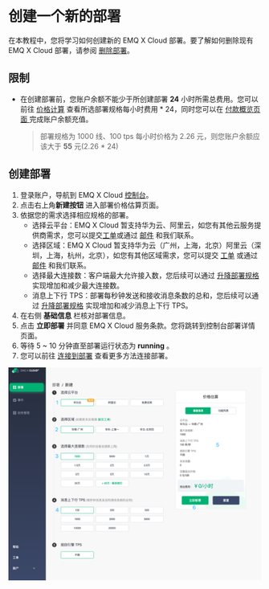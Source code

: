 # 创建一个新的部署
在本教程中，您将学习如何创建新的 EMQ X Cloud 部署。要了解如何删除现有 EMQ X Cloud 部署，请参阅 [删除部署](./delete_deployment.md)。



## 限制

* 在创建部署前，您账户余额不能少于所创建部署 **24** 小时所需总费用。您可以前往 [价格计算]() 查看所选部署规格每小时费用 * 24，同时您可以在 [付款概览页面 ](https://cloud.emqx.io/console/billing/overview)完成账户余额充值。

  > 部署规格为 1000 线、100 tps 每小时价格为 2.26 元，则您账户余额应该大于 **55** 元(2.26 * 24)



## 创建部署

1. 登录账户，导航到 EMQ X Cloud [控制台](https://cloud.emqx.io/console/)。
2. 点击右上角**新建按钮** 进入部署价格估算页面。
3. 依据您的需求选择相应规格的部署。
   * 选择云平台：EMQ X Cloud 暂支持华为云、阿里云，如您有其他云服务提供商需求，您可以提交[工单]()或通过 [邮件](cloud@emqx.io) 和我们联系。
   * 选择区域：EMQ X Cloud 暂支持华为云（广州，上海，北京）阿里云（深圳，上海，杭州，北京），如您有其他区域需求，您可以提交 [工单]() 或通过 [邮件](cloud@emqx.io) 和我们联系。
   * 选择最大连接数：客户端最大允许接入数，您后续可以通过 [升降部署规格]() 实现增加和减少最大连接数。
   * 消息上下行 TPS：部署每秒钟发送和接收消息条数的总和，您后续可以通过 [升降部署规格]() 实现增加和减少消息上下行 TPS。
4. 在右侧 **基础信息** 栏核对部署信息。
5. 点击 **立即部署** 并同意 EMQ X Cloud 服务条款。您将跳转到控制台部署详情页面。
6. 等待 5 ~ 10 分钟直至部署运行状态为 **running** 。
7. 您可以前往 [连接到部署](../connect_to_deployments/README.md) 查看更多方法连接部署。

![create_deployment](_assets/create_deployment.png)
